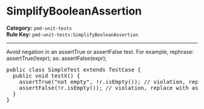 # SimplifyBooleanAssertion
**Category:** `pmd-unit-tests`<br/>
**Rule Key:** `pmd-unit-tests:SimplifyBooleanAssertion`<br/>


-----

Avoid negation in an assertTrue or assertFalse test. For example, rephrase: assertTrue(!expr); as: assertFalse(expr);
<pre>
public class SimpleTest extends TestCase {
  public void testX() {
    assertTrue("not empty", !r.isEmpty()); // violation, replace with assertFalse("not empty", r.isEmpty())
    assertFalse(!r.isEmpty()); // violation, replace with assertTrue("empty", r.isEmpty())
  }
}
</pre>
